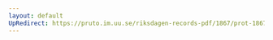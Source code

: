 ```yaml
---
layout: default
UpRedirect: https://pruto.im.uu.se/riksdagen-records-pdf/1867/prot-1867--fk--204/prot-1867--fk--204_008.pdf
---
```

